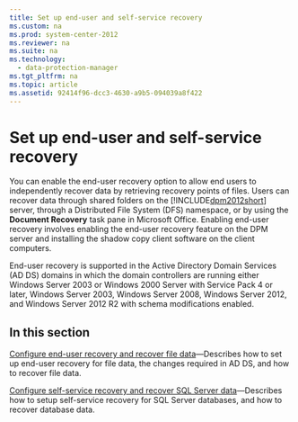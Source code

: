 ```yaml
---
title: Set up end-user and self-service recovery
ms.custom: na
ms.prod: system-center-2012
ms.reviewer: na
ms.suite: na
ms.technology: 
  - data-protection-manager
ms.tgt_pltfrm: na
ms.topic: article
ms.assetid: 92414f96-dcc3-4630-a9b5-094039a8f422
---
```

# Set up end-user and self-service recovery
You can enable the end\-user recovery option to allow end users to independently recover data by retrieving recovery points of files. Users can recover data through shared folders on the [!INCLUDE[dpm2012short](Token/dpm2012short_md.md)] server, through a Distributed File System \(DFS\) namespace, or by using the **Document Recovery** task pane in Microsoft Office. Enabling end\-user recovery involves enabling the end\-user recovery feature on the DPM server and installing the shadow copy client software on the client computers.

End\-user recovery is supported in the Active Directory Domain Services \(AD DS\) domains in which the domain controllers are running either Windows Server 2003 or Windows 2000 Server with Service Pack 4 or later, Windows Server 2003, Windows Server 2008, Windows Server 2012, and Windows Server 2012 R2 with schema modifications enabled.

## In this section
[Configure end-user recovery and recover file data](Configure-end-user-recovery-and-recover-file-data.md)—Describes how to set up end\-user recovery for file data, the changes required in AD DS, and how to recover file data.

[Configure self-service recovery and recover SQL Server data](Configure-self-service-recovery-and-recover-SQL-Server-data.md)—Describes how to setup self\-service recovery for SQL Server databases, and how to recover database data.



